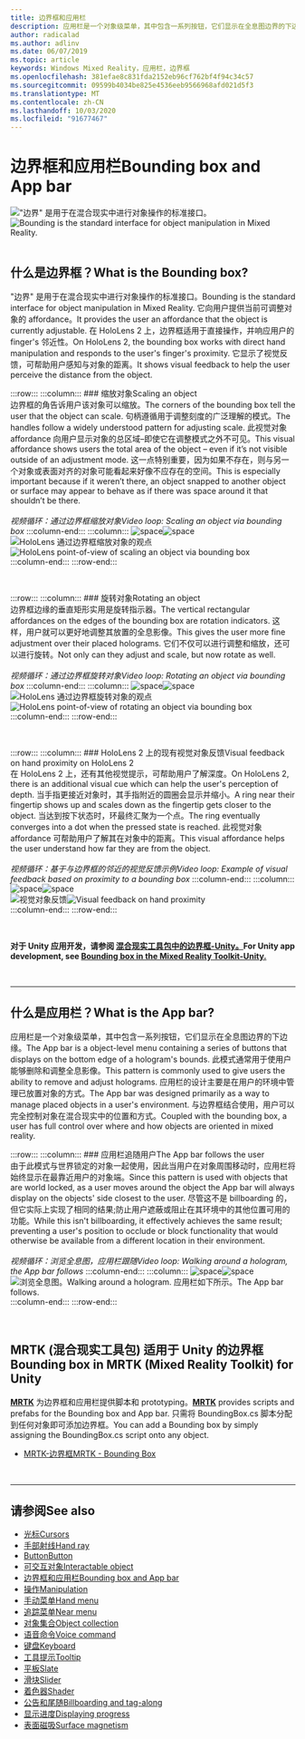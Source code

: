 ```yaml
---
title: 边界框和应用栏
description: 应用栏是一个对象级菜单，其中包含一系列按钮，它们显示在全息图边界的下边缘。
author: radicalad
ms.author: adlinv
ms.date: 06/07/2019
ms.topic: article
keywords: Windows Mixed Reality，应用栏，边界框
ms.openlocfilehash: 381efae8c831fda2152eb96cf762bf4f94c34c57
ms.sourcegitcommit: 09599b4034be825e4536eeb9566968afd021d5f3
ms.translationtype: MT
ms.contentlocale: zh-CN
ms.lasthandoff: 10/03/2020
ms.locfileid: "91677467"
---
```

# <a name="bounding-box-and-app-bar"></a><span data-ttu-id="f8984-104">边界框和应用栏</span><span class="sxs-lookup"><span data-stu-id="f8984-104">Bounding box and App bar</span></span>
<span data-ttu-id="f8984-105">!["边界" 是用于在混合现实中进行对象操作的标准接口。](images/UX_Hero_BoundingBox.jpg)</span><span class="sxs-lookup"><span data-stu-id="f8984-105">![Bounding is the standard interface for object manipulation in Mixed Reality.](images/UX_Hero_BoundingBox.jpg)</span></span><br>
<br>

## <a name="what-is-the-bounding-box"></a><span data-ttu-id="f8984-106">什么是边界框？</span><span class="sxs-lookup"><span data-stu-id="f8984-106">What is the Bounding box?</span></span>

<span data-ttu-id="f8984-107">"边界" 是用于在混合现实中进行对象操作的标准接口。</span><span class="sxs-lookup"><span data-stu-id="f8984-107">Bounding is the standard interface for object manipulation in Mixed Reality.</span></span> <span data-ttu-id="f8984-108">它向用户提供当前可调整对象的 affordance。</span><span class="sxs-lookup"><span data-stu-id="f8984-108">It provides the user an affordance that the object is currently adjustable.</span></span> <span data-ttu-id="f8984-109">在 HoloLens 2 上，边界框适用于直接操作，并响应用户的 finger's 邻近性。</span><span class="sxs-lookup"><span data-stu-id="f8984-109">On HoloLens 2, the bounding box works with direct hand manipulation and responds to the user's finger's proximity.</span></span> <span data-ttu-id="f8984-110">它显示了视觉反馈，可帮助用户感知与对象的距离。</span><span class="sxs-lookup"><span data-stu-id="f8984-110">It shows visual feedback to help the user perceive the distance from the object.</span></span>

:::row:::
    :::column:::
        ### <a name="scaling-an-objectbr"></a><span data-ttu-id="f8984-111">缩放对象</span><span class="sxs-lookup"><span data-stu-id="f8984-111">Scaling an object</span></span><br>
        <span data-ttu-id="f8984-112">边界框的角告诉用户该对象可以缩放。</span><span class="sxs-lookup"><span data-stu-id="f8984-112">The corners of the bounding box tell the user that the object can scale.</span></span> <span data-ttu-id="f8984-113">句柄遵循用于调整刻度的广泛理解的模式。</span><span class="sxs-lookup"><span data-stu-id="f8984-113">The handles follow a widely understood pattern for adjusting scale.</span></span> <span data-ttu-id="f8984-114">此视觉对象 affordance 向用户显示对象的总区域–即使它在调整模式之外不可见。</span><span class="sxs-lookup"><span data-stu-id="f8984-114">This visual affordance shows users the total area of the object – even if it’s not visible outside of an adjustment mode.</span></span> <span data-ttu-id="f8984-115">这一点特别重要，因为如果不存在，则与另一个对象或表面对齐的对象可能看起来好像不应存在的空间。</span><span class="sxs-lookup"><span data-stu-id="f8984-115">This is especially important because if it weren’t there, an object snapped to another object or surface may appear to behave as if there was space around it that shouldn’t be there.</span></span><br>
        <br>
        <span data-ttu-id="f8984-116">*视频循环：通过边界框缩放对象*</span><span class="sxs-lookup"><span data-stu-id="f8984-116">*Video loop: Scaling an object via bounding box*</span></span>
    :::column-end:::
        :::column:::
        <span data-ttu-id="f8984-117">![space](images/spacer-20x582.png)</span><span class="sxs-lookup"><span data-stu-id="f8984-117">![space](images/spacer-20x582.png)</span></span><br>
       <span data-ttu-id="f8984-118">![HoloLens 通过边界框缩放对象的观点](images/HoloLens2_BoundingBox.gif)</span><span class="sxs-lookup"><span data-stu-id="f8984-118">![HoloLens point-of-view of scaling an object via bounding box](images/HoloLens2_BoundingBox.gif)</span></span><br>
    :::column-end:::
:::row-end:::

<br>

:::row:::
    :::column:::
        ### <a name="rotating-an-objectbr"></a><span data-ttu-id="f8984-119">旋转对象</span><span class="sxs-lookup"><span data-stu-id="f8984-119">Rotating an object</span></span><br>
        <span data-ttu-id="f8984-120">边界框边缘的垂直矩形实用是旋转指示器。</span><span class="sxs-lookup"><span data-stu-id="f8984-120">The vertical rectangular affordances on the edges of the bounding box are rotation indicators.</span></span> <span data-ttu-id="f8984-121">这样，用户就可以更好地调整其放置的全息影像。</span><span class="sxs-lookup"><span data-stu-id="f8984-121">This gives the user more fine adjustment over their placed holograms.</span></span> <span data-ttu-id="f8984-122">它们不仅可以进行调整和缩放，还可以进行旋转。</span><span class="sxs-lookup"><span data-stu-id="f8984-122">Not only can they adjust and scale, but now rotate as well.</span></span><br>
        <br>
        <span data-ttu-id="f8984-123">*视频循环：通过边界框旋转对象*</span><span class="sxs-lookup"><span data-stu-id="f8984-123">*Video loop: Rotating an object via bounding box*</span></span>
    :::column-end:::
        :::column:::
        <span data-ttu-id="f8984-124">![space](images/spacer-20x582.png)</span><span class="sxs-lookup"><span data-stu-id="f8984-124">![space](images/spacer-20x582.png)</span></span><br>
       <span data-ttu-id="f8984-125">![HoloLens 通过边界框旋转对象的观点](images/HoloLens2_BoundingBox_Rotate.gif)</span><span class="sxs-lookup"><span data-stu-id="f8984-125">![HoloLens point-of-view of rotating an object via bounding box](images/HoloLens2_BoundingBox_Rotate.gif)</span></span><br>
    :::column-end:::
:::row-end:::

<br>

:::row:::
    :::column:::
        ### <a name="visual-feedback-on-hand-proximity-on-hololens-2br"></a><span data-ttu-id="f8984-126">HoloLens 2 上的现有视觉对象反馈</span><span class="sxs-lookup"><span data-stu-id="f8984-126">Visual feedback on hand proximity on HoloLens 2</span></span><br>
        <span data-ttu-id="f8984-127">在 HoloLens 2 上，还有其他视觉提示，可帮助用户了解深度。</span><span class="sxs-lookup"><span data-stu-id="f8984-127">On HoloLens 2, there is an additional visual cue which can help the user's perception of depth.</span></span> <span data-ttu-id="f8984-128">当手指更接近对象时，其手指附近的圆圈会显示并缩小。</span><span class="sxs-lookup"><span data-stu-id="f8984-128">A ring near their fingertip shows up and scales down as the fingertip gets closer to the object.</span></span> <span data-ttu-id="f8984-129">当达到按下状态时，环最终汇聚为一个点。</span><span class="sxs-lookup"><span data-stu-id="f8984-129">The ring eventually converges into a dot when the pressed state is reached.</span></span> <span data-ttu-id="f8984-130">此视觉对象 affordance 可帮助用户了解其在对象中的距离。</span><span class="sxs-lookup"><span data-stu-id="f8984-130">This visual affordance helps the user understand how far they are from the object.</span></span><br>
        <br>
        <span data-ttu-id="f8984-131">*视频循环：基于与边界框的邻近的视觉反馈示例*</span><span class="sxs-lookup"><span data-stu-id="f8984-131">*Video loop: Example of visual feedback based on proximity to a bounding box*</span></span>
    :::column-end:::
        :::column:::
        <span data-ttu-id="f8984-132">![space](images/spacer-20x582.png)</span><span class="sxs-lookup"><span data-stu-id="f8984-132">![space](images/spacer-20x582.png)</span></span><br>
       <span data-ttu-id="f8984-133">![视觉对象反馈](images/HoloLens2_Proximity.gif)</span><span class="sxs-lookup"><span data-stu-id="f8984-133">![Visual feedback on hand proximity](images/HoloLens2_Proximity.gif)</span></span><br>
    :::column-end:::
:::row-end:::

<br>

<span data-ttu-id="f8984-134">**对于 Unity 应用开发，请参阅 [混合现实工具包中的边界框-Unity。](https://microsoft.github.io/MixedRealityToolkit-Unity/Documentation/README_BoundingBox.html)**</span><span class="sxs-lookup"><span data-stu-id="f8984-134">**For Unity app development, see [Bounding box in the Mixed Reality Toolkit-Unity.](https://microsoft.github.io/MixedRealityToolkit-Unity/Documentation/README_BoundingBox.html)**</span></span>

<br>

---

## <a name="what-is-the-app-bar"></a><span data-ttu-id="f8984-135">什么是应用栏？</span><span class="sxs-lookup"><span data-stu-id="f8984-135">What is the App bar?</span></span>

<span data-ttu-id="f8984-136">应用栏是一个对象级菜单，其中包含一系列按钮，它们显示在全息图边界的下边缘。</span><span class="sxs-lookup"><span data-stu-id="f8984-136">The App bar is a object-level menu containing a series of buttons that displays on the bottom edge of a hologram's bounds.</span></span> <span data-ttu-id="f8984-137">此模式通常用于使用户能够删除和调整全息影像。</span><span class="sxs-lookup"><span data-stu-id="f8984-137">This pattern is commonly used to give users the ability to remove and adjust holograms.</span></span> <span data-ttu-id="f8984-138">应用栏的设计主要是在用户的环境中管理已放置对象的方式。</span><span class="sxs-lookup"><span data-stu-id="f8984-138">The App bar was designed primarily as a way to manage placed objects in a user's environment.</span></span> <span data-ttu-id="f8984-139">与边界框结合使用，用户可以完全控制对象在混合现实中的位置和方式。</span><span class="sxs-lookup"><span data-stu-id="f8984-139">Coupled with the bounding box, a user has full control over where and how objects are oriented in mixed reality.</span></span>

:::row:::
    :::column:::
        ### <a name="the-app-bar-follows-the-userbr"></a><span data-ttu-id="f8984-140">应用栏追随用户</span><span class="sxs-lookup"><span data-stu-id="f8984-140">The App bar follows the user</span></span><br>
        <span data-ttu-id="f8984-141">由于此模式与世界锁定的对象一起使用，因此当用户在对象周围移动时，应用栏将始终显示在最靠近用户的对象端。</span><span class="sxs-lookup"><span data-stu-id="f8984-141">Since this pattern is used with objects that are world locked, as a user moves around the object the App bar will always display on the objects' side closest to the user.</span></span> <span data-ttu-id="f8984-142">尽管这不是 billboarding 的，但它实际上实现了相同的结果;防止用户遮蔽或阻止在其环境中的其他位置可用的功能。</span><span class="sxs-lookup"><span data-stu-id="f8984-142">While this isn't billboarding, it effectively achieves the same result; preventing a user's position to occlude or block functionality that would otherwise be available from a different location in their environment.</span></span> <br>
        <br>
        <span data-ttu-id="f8984-143">*视频循环：浏览全息图，应用栏跟随*</span><span class="sxs-lookup"><span data-stu-id="f8984-143">*Video loop: Walking around a hologram, the App bar follows*</span></span>
    :::column-end:::
        :::column:::
        <span data-ttu-id="f8984-144">![space](images/spacer-20x582.png)</span><span class="sxs-lookup"><span data-stu-id="f8984-144">![space](images/spacer-20x582.png)</span></span><br>
       <span data-ttu-id="f8984-145">![浏览全息图。</span><span class="sxs-lookup"><span data-stu-id="f8984-145">![Walking around a hologram.</span></span> <span data-ttu-id="f8984-146">应用栏如下所示。](images/HoloLens2_AppBarFollowing.gif)</span><span class="sxs-lookup"><span data-stu-id="f8984-146">The App bar follows.](images/HoloLens2_AppBarFollowing.gif)</span></span><br>
    :::column-end:::
:::row-end:::

<br>


## <a name="bounding-box-in-mrtk-mixed-reality-toolkit-for-unity"></a><span data-ttu-id="f8984-147">MRTK (混合现实工具包) 适用于 Unity 的边界框</span><span class="sxs-lookup"><span data-stu-id="f8984-147">Bounding box in MRTK (Mixed Reality Toolkit) for Unity</span></span>
<span data-ttu-id="f8984-148">**[MRTK](https://github.com/Microsoft/MixedRealityToolkit-Unity)** 为边界框和应用栏提供脚本和 prototyping。</span><span class="sxs-lookup"><span data-stu-id="f8984-148">**[MRTK](https://github.com/Microsoft/MixedRealityToolkit-Unity)** provides scripts and prefabs for the Bounding box and App bar.</span></span> <span data-ttu-id="f8984-149">只需将 BoundingBox.cs 脚本分配到任何对象即可添加边界框。</span><span class="sxs-lookup"><span data-stu-id="f8984-149">You can add a Bounding box by simply assigning the BoundingBox.cs script onto any object.</span></span>

* [<span data-ttu-id="f8984-150">MRTK-边界框</span><span class="sxs-lookup"><span data-stu-id="f8984-150">MRTK - Bounding Box</span></span>](https://microsoft.github.io/MixedRealityToolkit-Unity/Documentation/README_BoundingBox.html)


<br>

---


## <a name="see-also"></a><span data-ttu-id="f8984-151">请参阅</span><span class="sxs-lookup"><span data-stu-id="f8984-151">See also</span></span>

* [<span data-ttu-id="f8984-152">光标</span><span class="sxs-lookup"><span data-stu-id="f8984-152">Cursors</span></span>](cursors.md)
* [<span data-ttu-id="f8984-153">手部射线</span><span class="sxs-lookup"><span data-stu-id="f8984-153">Hand ray</span></span>](point-and-commit.md)
* [<span data-ttu-id="f8984-154">Button</span><span class="sxs-lookup"><span data-stu-id="f8984-154">Button</span></span>](button.md)
* [<span data-ttu-id="f8984-155">可交互对象</span><span class="sxs-lookup"><span data-stu-id="f8984-155">Interactable object</span></span>](interactable-object.md)
* [<span data-ttu-id="f8984-156">边界框和应用栏</span><span class="sxs-lookup"><span data-stu-id="f8984-156">Bounding box and App bar</span></span>](app-bar-and-bounding-box.md)
* [<span data-ttu-id="f8984-157">操作</span><span class="sxs-lookup"><span data-stu-id="f8984-157">Manipulation</span></span>](direct-manipulation.md)
* [<span data-ttu-id="f8984-158">手动菜单</span><span class="sxs-lookup"><span data-stu-id="f8984-158">Hand menu</span></span>](hand-menu.md)
* [<span data-ttu-id="f8984-159">追踪菜单</span><span class="sxs-lookup"><span data-stu-id="f8984-159">Near menu</span></span>](near-menu.md)
* [<span data-ttu-id="f8984-160">对象集合</span><span class="sxs-lookup"><span data-stu-id="f8984-160">Object collection</span></span>](object-collection.md)
* [<span data-ttu-id="f8984-161">语音命令</span><span class="sxs-lookup"><span data-stu-id="f8984-161">Voice command</span></span>](voice-input.md)
* [<span data-ttu-id="f8984-162">键盘</span><span class="sxs-lookup"><span data-stu-id="f8984-162">Keyboard</span></span>](keyboard.md)
* [<span data-ttu-id="f8984-163">工具提示</span><span class="sxs-lookup"><span data-stu-id="f8984-163">Tooltip</span></span>](tooltip.md)
* [<span data-ttu-id="f8984-164">平板</span><span class="sxs-lookup"><span data-stu-id="f8984-164">Slate</span></span>](slate.md)
* [<span data-ttu-id="f8984-165">滑块</span><span class="sxs-lookup"><span data-stu-id="f8984-165">Slider</span></span>](slider.md)
* [<span data-ttu-id="f8984-166">着色器</span><span class="sxs-lookup"><span data-stu-id="f8984-166">Shader</span></span>](shader.md)
* [<span data-ttu-id="f8984-167">公告和尾随</span><span class="sxs-lookup"><span data-stu-id="f8984-167">Billboarding and tag-along</span></span>](billboarding-and-tag-along.md)
* [<span data-ttu-id="f8984-168">显示进度</span><span class="sxs-lookup"><span data-stu-id="f8984-168">Displaying progress</span></span>](progress.md)
* [<span data-ttu-id="f8984-169">表面磁吸</span><span class="sxs-lookup"><span data-stu-id="f8984-169">Surface magnetism</span></span>](surface-magnetism.md)
